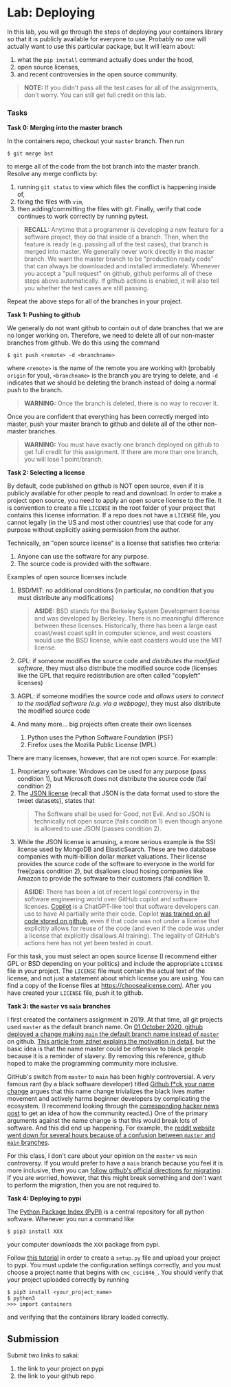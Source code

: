 # Lab: Deploying

In this lab, you will go through the steps of deploying your containers library so that it is publicly available for everyone to use.
Probably no one will actually want to use this particular package,
but it will learn about:

1. what the `pip install` command actually does under the hood,
1. open source licenses,
1. and recent controversies in the open source community.

<!-- FIXME: add
1. security problems associated with `pip`,
-->

> **NOTE:**
> If you didn't pass all the test cases for all of the assignments, don't worry.
> You can still get full credit on this lab.

### Tasks

**Task 0: Merging into the master branch**

In the containers repo, checkout your `master` branch.
Then run
```
$ git merge bst
```
to merge all of the code from the bst branch into the master branch.
Resolve any merge conflicts by:
1. running `git status` to view which files the conflict is happening inside of,
1. fixing the files with `vim`,
1. then adding/committing the files with git.
Finally, verify that code continues to work correctly by running pytest.

<!--
> **NOTE:**
> You will have to have green badges for all 
-->

> **RECALL:**
> Anytime that a programmer is developing a new feature for a software project,
> they do that inside of a branch.
> Then, when the feature is ready (e.g. passing all of the test cases),
> that branch is merged into master.
> We generally never work directly in the master branch.
> We want the master branch to be "production ready code" that can always be downloaded and installed immediately.
> Whenever you accept a "pull request" on github,
> github performs all of these steps above automatically.
> If github actions is enabled, it will also tell you whether the test cases are still passing.

Repeat the above steps for all of the branches in your project.

**Task 1: Pushing to github**

We generally do not want github to contain out of date branches that we are no longer working on.
Therefore, we need to delete all of our non-master branches from github.
We do this using the command
```
$ git push <remote> -d <branchname>
```
where `<remote>` is the name of the remote you are working with (probably `origin` for you),
`<branchname>` is the branch you are trying to delete,
and `-d` indicates that we should be deleting the branch instead of doing a normal push to the branch.

> **WARNING:**
> Once the branch is deleted, there is no way to recover it.

Once you are confident that everything has been correctly merged into master,
push your master branch to github and delete all of the other non-master branches.

> **WARNING:**
> You must have exactly one branch deployed on github to get full credit for this assignment.
> If there are more than one branch, you will lose 1 point/branch.

**Task 2: Selecting a license**

By default, code published on github is NOT open source,
even if it is publicly available for other people to read and download.
In order to make a project open source, you need to apply an open source license to the file.
It is convention to create a file `LICENSE` in the root folder of your project that contains this license information.
If a repo does not have a `LICENSE` file, you cannot legally (in the US and most other countries) use that code for any purpose without explicitly asking permission from the author.

Technically, an "open source license" is a license that satisfies two criteria:
1. Anyone can use the software for any purpose.
1. The source code is provided with the software.

Examples of open source licenses include
1. BSD/MIT: no additional conditions (in particular, no condition that you must distribute any modifications)

    > **ASIDE:**
    > BSD stands for the Berkeley System Development license and was developed by Berkeley.
    > There is no meaningful difference between these licenses.
    > Historically, there has been a large east coast/west coast split in computer science,
    > and west coasters would use the BSD license,
    > while east coasters would use the MIT license.

1. GPL: if someone modifies the source code and *distributes the modified software*, they must also distribute the modified source code (licenses like the GPL that require redistribution are often called "copyleft" licenses)
1. AGPL: if someone modifies the source code and *allows users to connect to the modified software (e.g. via a webpage)*, they must also distribute the modified source code
1. And many more... big projects often create their own licenses
    1. Python uses the Python Software Foundation (PSF)
    1. Firefox uses the Mozilla Public License (MPL)

There are many licenses, however, that are not open source.
For example:
1. Proprietary software: Windows can be used for any purpose (pass condition 1), but Microsoft does not distribute the source code (fail condition 2)
1. The [JSON license](http://www.json.org/license.html) (recall that JSON is the data format used to store the tweet datasets), states that
    > The Software shall be used for Good, not Evil.
    And so JSON is technically not open source (fails condition 1) even though anyone is allowed to use JSON (passes condition 2).
1. While the JSON license is amusing, a more serious example is the SSI license used by MongoDB and ElasticSearch.
    These are two database companies with multi-billion dollar market valuations.
    Their license provides the source code of the software to everyone in the world for free(pass condition 2),
    but disallows cloud hosing companies like Amazon to provide the software to their customers (fail condition 1).

> **ASIDE:**
> There has been a lot of recent legal controversy in the software engineering world over GitHub copilot and software licenses.
> [Copilot](https://github.com/features/copilot) is a ChatGPT-like tool that software developers can use to have AI partially write their code.
> Copilot [was trained on all code stored on github](https://news.ycombinator.com/item?id=27769440),
> even if that code was not under a license that explicitly allows for reuse of the code
> (and even if the code was under a license that explicitly disallows AI training).
> The legality of GitHub's actions here has not yet been tested in court.

For this task, you must select an open source license (I recommend either GPL or BSD depending on your politics)
and include the appropriate `LICENSE` file in your project.
The `LICENSE` file must contain the actual text of the license,
and not just a statement about which license you are using.
You can find a copy of the license files at <https://choosealicense.com/>.
After you have created your `LICENSE` file,
push it to github.

**Task 3: the `master` vs `main` branches**

I first created the containers assignment in 2019.
At that time, all git projects used `master` as the default branch name.
On [01 October 2020, github deployed a change making `main` the default branch name instead of `master`](https://github.blog/changelog/2020-10-01-the-default-branch-for-newly-created-repositories-is-now-main/) on github.
[This article from zdnet explains the motivation in detail](https://www.zdnet.com/article/github-to-replace-master-with-alternative-term-to-avoid-slavery-references/),
but the basic idea is that the name master could be offensive to black people because it is a reminder of slavery.
By removing this reference, github hoped to make the programming community more inclusive.

GitHub's switch from `master` to `main` has been highly controversial.
A very famous rant (by a black software developer) titled [Github f\*ck your name change](https://mooseyanon.medium.com/github-f-ck-your-name-change-de599033bbbe)
argues that this name change trivializes the black lives matter movement
and actively harms beginner developers by complicating the ecosystem.
(I recommend looking through the [corresponding hacker news post](https://news.ycombinator.com/item?id=26487854) to get an idea of how the community reacted.)
One of the primary arguments against the name change is that this would break lots of software.
And this did end up happening.
For example, the [reddit website went down for several hours because of a confusion between `master` and `main` branches](https://old.reddit.com/r/RedditEng/comments/11xx5o0/you_broke_reddit_the_piday_outage/).

For this class, I don't care about your opinion on the `master` vs `main` controversy.
If you would prefer to have a `main` branch because you feel it is more inclusive,
then you can [follow github's official directions for migrating](https://github.com/github/renaming#renaming-existing-branches).
If you are worried, however, that this might break something and don't want to perform the migration,
then you are not required to.

**Task 4: Deploying to pypi**

The [Python Package Index (PyPI)](https://pypi.org/) is a central repository for all python software.
Whenever you run a command like
```
$ pip3 install XXX
```
your computer downloads the `XXX` package from pypi. 

Follow [this tutorial](https://realpython.com/pypi-publish-python-package/#preparing-your-package-for-publication) in order to create a `setup.py` file and upload your project to pypi.
You must update the configuration settings correctly, and you must choose a project name that begins with `cmc_csci046_`.
You should verify that your project uploaded correctly by running
```
$ pip3 install <your_project_name>
$ python3
>>> import containers
```
and verifying that the containers library loaded correctly.

## Submission

Submit two links to sakai:
1. the link to your project on pypi
1. the link to your github repo
